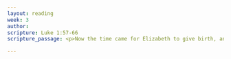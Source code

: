 ```yaml
---
layout: reading
week: 3
author: 
scripture: Luke 1:57-66
scripture_passage: <p>Now the time came for Elizabeth to give birth, and she bore a son. Her neighbors and relatives heard that the Lord had shown his great mercy to her, and they rejoiced with her.</p><p>On the eighth day they came to circumcise the child, and they were going to name him Zechariah after his father. But his mother said, “No&#59; he is to be called John.” They said to her, “None of your relatives has this name.” Then they began motioning to his father to find out what name he wanted to give him. He asked for a writing tablet and wrote, “His name is John.” And all of them were amazed. Immediately his mouth was opened and his tongue freed, and he began to speak, praising God. Fear came over all their neighbors, and all these things were talked about throughout the entire hill country of Judea. All who heard them pondered them and said, “What then will this child become?” For indeed the hand of the Lord was with him.</p>

---
```



